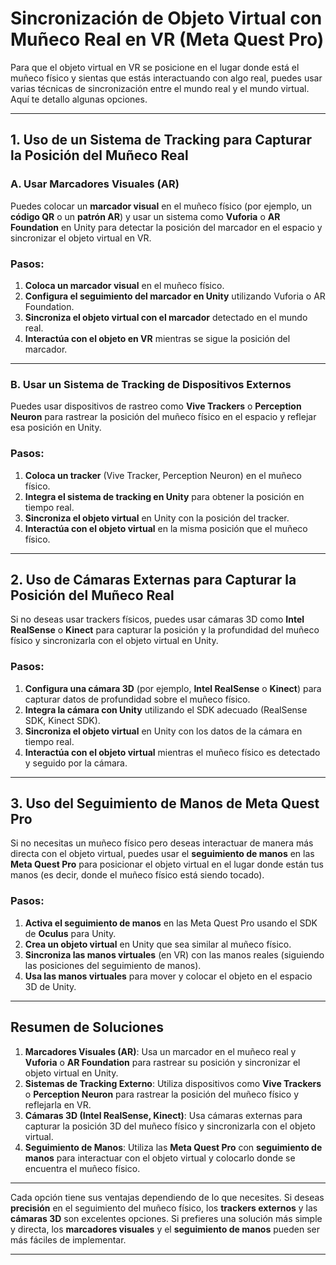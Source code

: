 # Sincronización de Objeto Virtual con Muñeco Real en VR (Meta Quest Pro)

Para que el objeto virtual en VR se posicione en el lugar donde está el muñeco físico y sientas que estás interactuando con algo real, puedes usar varias técnicas de sincronización entre el mundo real y el mundo virtual. Aquí te detallo algunas opciones.

---

## 1. Uso de un Sistema de Tracking para Capturar la Posición del Muñeco Real

### A. Usar Marcadores Visuales (AR)

Puedes colocar un **marcador visual** en el muñeco físico (por ejemplo, un **código QR** o un **patrón AR**) y usar un sistema como **Vuforia** o **AR Foundation** en Unity para detectar la posición del marcador en el espacio y sincronizar el objeto virtual en VR.

### Pasos:
1. **Coloca un marcador visual** en el muñeco físico.
2. **Configura el seguimiento del marcador en Unity** utilizando Vuforia o AR Foundation.
3. **Sincroniza el objeto virtual con el marcador** detectado en el mundo real.
4. **Interactúa con el objeto en VR** mientras se sigue la posición del marcador.

---

### B. Usar un Sistema de Tracking de Dispositivos Externos

Puedes usar dispositivos de rastreo como **Vive Trackers** o **Perception Neuron** para rastrear la posición del muñeco físico en el espacio y reflejar esa posición en Unity.

### Pasos:
1. **Coloca un tracker** (Vive Tracker, Perception Neuron) en el muñeco físico.
2. **Integra el sistema de tracking en Unity** para obtener la posición en tiempo real.
3. **Sincroniza el objeto virtual** en Unity con la posición del tracker.
4. **Interactúa con el objeto virtual** en la misma posición que el muñeco físico.

---

## 2. Uso de Cámaras Externas para Capturar la Posición del Muñeco Real

Si no deseas usar trackers físicos, puedes usar cámaras 3D como **Intel RealSense** o **Kinect** para capturar la posición y la profundidad del muñeco físico y sincronizarla con el objeto virtual en Unity.

### Pasos:
1. **Configura una cámara 3D** (por ejemplo, **Intel RealSense** o **Kinect**) para capturar datos de profundidad sobre el muñeco físico.
2. **Integra la cámara con Unity** utilizando el SDK adecuado (RealSense SDK, Kinect SDK).
3. **Sincroniza el objeto virtual** en Unity con los datos de la cámara en tiempo real.
4. **Interactúa con el objeto virtual** mientras el muñeco físico es detectado y seguido por la cámara.

---

## 3. Uso del Seguimiento de Manos de Meta Quest Pro

Si no necesitas un muñeco físico pero deseas interactuar de manera más directa con el objeto virtual, puedes usar el **seguimiento de manos** en las **Meta Quest Pro** para posicionar el objeto virtual en el lugar donde están tus manos (es decir, donde el muñeco físico está siendo tocado).

### Pasos:
1. **Activa el seguimiento de manos** en las Meta Quest Pro usando el SDK de **Oculus** para Unity.
2. **Crea un objeto virtual** en Unity que sea similar al muñeco físico.
3. **Sincroniza las manos virtuales** (en VR) con las manos reales (siguiendo las posiciones del seguimiento de manos).
4. **Usa las manos virtuales** para mover y colocar el objeto en el espacio 3D de Unity.

---

## Resumen de Soluciones

1. **Marcadores Visuales (AR)**: Usa un marcador en el muñeco real y **Vuforia** o **AR Foundation** para rastrear su posición y sincronizar el objeto virtual en Unity.
2. **Sistemas de Tracking Externo**: Utiliza dispositivos como **Vive Trackers** o **Perception Neuron** para rastrear la posición del muñeco físico y reflejarla en VR.
3. **Cámaras 3D (Intel RealSense, Kinect)**: Usa cámaras externas para capturar la posición 3D del muñeco físico y sincronizarla con el objeto virtual.
4. **Seguimiento de Manos**: Utiliza las **Meta Quest Pro** con **seguimiento de manos** para interactuar con el objeto virtual y colocarlo donde se encuentra el muñeco físico.

---

Cada opción tiene sus ventajas dependiendo de lo que necesites. Si deseas **precisión** en el seguimiento del muñeco físico, los **trackers externos** y las **cámaras 3D** son excelentes opciones. Si prefieres una solución más simple y directa, los **marcadores visuales** y el **seguimiento de manos** pueden ser más fáciles de implementar.

---